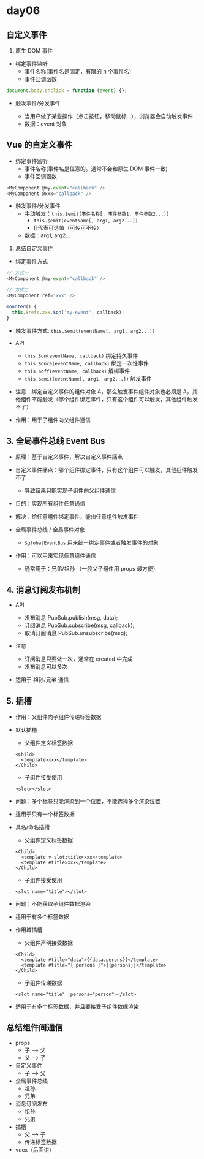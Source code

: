 # day06

## 自定义事件

1. 原生 DOM 事件

- 绑定事件监听
  - 事件名称(事件名是固定，有限的 n 个事件名)
  - 事件回调函数

```js
document.body.onclick = function (event) {};
```

- 触发事件/分发事件

  - 当用户做了某些操作（点击按钮，移动鼠标...），浏览器会自动触发事件
  - 数据：event 对象

## Vue 的自定义事件

- 绑定事件监听
  - 事件名称(事件名是任意的。通常不会和原生 DOM 事件一致)
  - 事件回调函数

```js
<MyComponent @my-event="callback" />
<MyComponent @xxx="callback" />
```

- 触发事件/分发事件
  - 手动触发：`this.$emit(事件名称[, 事件参数1, 事件参数2...])`
    - `this.$emit(eventName[, arg1, arg2...])`
    - []代表可选值（可传可不传）
  - 数据：arg1, arg2...

1. 总结自定义事件

- 绑定事件方式

```js
// 方式一
<MyComponent @my-event="callback" />

// 方式二
<MyComponent ref="xxx" />

mounted() {
  this.$refs.xxx.$on('my-event', callback);
}
```

- 触发事件方式: `this.$emit(eventName[, arg1, arg2...])`

- API

  - `this.$on(eventName, callback)` 绑定持久事件
  - `this.$once(eventName, callback)` 绑定一次性事件
  - `this.$off(eventName, callback)` 解绑事件
  - `this.$emit(eventName[, arg1, arg2...])` 触发事件

- 注意：绑定自定义事件的组件对象 A，那么触发事件组件对象也必须是 A，其他组件不能触发（哪个组件绑定事件，只有这个组件可以触发，其他组件触发不了）
- 作用：用于子组件向父组件通信

## 3. 全局事件总线 Event Bus

- 原理：基于自定义事件，解决自定义事件痛点
- 自定义事件痛点：哪个组件绑定事件，只有这个组件可以触发，其他组件触发不了
  - 导致结果只能实现子组件向父组件通信
- 目的：实现所有组件任意通信
- 解决：给任意组件绑定事件，能由任意组件触发事件

- 全局事件总线 / 全局事件对象
  - `$globalEventBus` 用来统一绑定事件或者触发事件的对象
- 作用：可以用来实现任意组件通信
  - 通常用于：兄弟/祖孙 （一般父子组件用 props 最方便）

## 4. 消息订阅发布机制

- API

  - 发布消息 PubSub.publish(msg, data);
  - 订阅消息 PubSub.subscribe(msg, callback);
  - 取消订阅消息 PubSub.unsubscribe(msg);

- 注意

  - 订阅消息只要做一次，通常在 created 中完成
  - 发布消息可以多次

- 适用于 祖孙/兄弟 通信

## 5. 插槽

- 作用：父组件向子组件传递标签数据
- 默认插槽

  - 父组件定义标签数据

  ```vue
  <Child>
    <template>xxx</template>
  </Child>
  ```

  - 子组件接受使用

  ```vue
  <slot></slot>
  ```

- 问题：多个标签只能渲染到一个位置，不能选择多个渲染位置
- 适用于只有一个标签数据

- 具名/命名插槽

  - 父组件定义标签数据

  ```vue
  <Child>
    <template v-slot:title>xxx</template>
    <template #title>xxx</template>
  </Child>
  ```

  - 子组件接受使用

  ```vue
  <slot name="title"></slot>
  ```

- 问题：不能获取子组件数据渲染
- 适用于有多个标签数据

- 作用域插槽

  - 父组件声明接受数据

  ```vue
  <Child>
    <template #title="data">{{data.perons}}</template>
    <template #title="{ persons }">{{persons}}</template>
  </Child>
  ```

  - 子组件传递数据

  ```vue
  <slot name="title" :persons="person"></slot>
  ```

- 适用于有多个标签数据，并且要接受子组件数据渲染

## 总结组件间通信

- props
  - 子 --> 父
  - 父 --> 子
- 自定义事件
  - 子 --> 父
- 全局事件总线
  - 祖孙
  - 兄弟
- 消息订阅发布
  - 祖孙
  - 兄弟
- 插槽
  - 父 --> 子
  - 传递标签数据
- vuex（后面讲）
